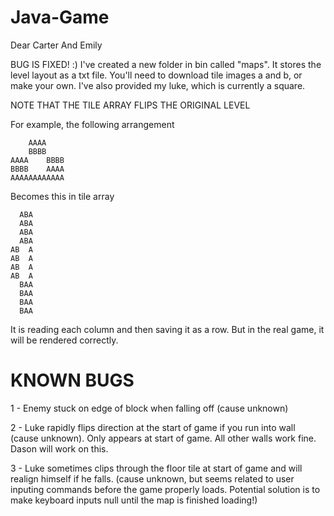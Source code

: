 # Java-Game
Dear Carter And Emily

BUG IS FIXED! :)
I've created a new folder in bin called "maps".
It stores the level layout as a txt file.
You'll need to download tile images a and b, or make your own.
I've also provided my luke, which is currently a square.

NOTE THAT THE TILE ARRAY FLIPS THE ORIGINAL LEVEL

For example, the following arrangement

        AAAA    
        BBBB    
    AAAA    BBBB
    BBBB    AAAA
    AAAAAAAAAAAA

Becomes this in tile array

      ABA
      ABA
      ABA
      ABA
    AB  A
    AB  A
    AB  A
    AB  A
      BAA
      BAA
      BAA
      BAA
  
It is reading each column and then saving it as a row.
But in the real game, it will be rendered correctly.

# KNOWN BUGS
1 - Enemy stuck on edge of block when falling off (cause unknown)

2 - Luke rapidly flips direction at the start of game if you run into wall (cause unknown). Only appears at start of game. All other walls work fine. Dason will work on this.

3 - Luke sometimes clips through the floor tile at start of game and will realign himself if he falls. (cause unknown, but seems related to user inputing commands before the game properly loads. Potential solution is to make keyboard inputs null until the map is finished loading!)

